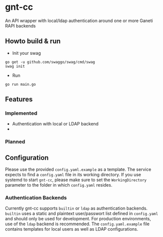 # gnt-cc
An API wrapper with local/ldap authentication around one or more Ganeti RAPI backends

## Howto build & run

- Init your swag
```
go get -u github.com/swaggo/swag/cmd/swag
swag init
```

- Run
```
go run main.go
```

## Features

### Implemented

- Authentication with local or LDAP backend
- 

### Planned

## Configuration

Please use the provided `config.yaml.example` as a template. The service expects to find a `config.yaml` file in its working directory. If you use systemd to start `gnt-cc`, please make sure to set the `WorkingDirectory` parameter to the folder in which `config.yaml` resides.

### Authentication Backends

Currently gnt-cc supports `builtin` or `ldap` as authentication backends. `builtin` uses a static and plaintext user/passwort list defined in `config.yaml` and should only be used for development. For production environments, use of the `ldap` backend is recommended. The `config.yaml.example` file contains templates for local users as well as LDAP configurations.
